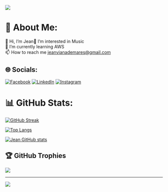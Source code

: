 ![](https://res.cloudinary.com/hipns1/image/upload/v1701067416/v2wbltqxxxm7tx3zdzd6.png)


# 💫 About Me:
👋 Hi, I’m Jean👀 I’m interested in Music<br>🌱 I’m currently learning AWS<br>📫 How to reach me jeanvianademares@gmail.com


## 🌐 Socials:
[![Facebook](https://img.shields.io/badge/Facebook-1877F2?style=for-the-badge&logo=facebook&logoColor=white)](https://www.facebook.com/profile.php?id=100086846263043) [![LinkedIn](https://img.shields.io/badge/LinkedIn-0077B5?style=for-the-badge&logo=linkedin&logoColor=white)](https://www.linkedin.com/in/vianademares/)  [![Instagram](https://img.shields.io/badge/Instagram-E4405F?style=for-the-badge&logo=instagram&logoColor=white)](https://www.instagram.com/vianademares/) 

# 📊 GitHub Stats:
[![GitHub Streak](http://github-readme-streak-stats.herokuapp.com?user=jvianad&theme=dark&background=000000)](https://git.io/streak-stats)

[![Top Langs](https://github-readme-stats.vercel.app/api/top-langs/?username=jvianad&layout=compact&theme=vision-friendly-dark)](https://github.com/anuraghazra/github-readme-stats)

[![Jean GitHub stats](https://github-readme-stats.vercel.app/api?username=jvianad&count_private=true&show_icons=true&theme=cobalt)](https://github.com/Hipns1/github-readme-stats)

## 🏆 GitHub Trophies
![](https://github-profile-trophy.vercel.app/?username=jvianad&theme=radical&no-frame=false&no-bg=true&margin-w=4)

---
[![](https://visitcount.itsvg.in/api?id=jvianad&icon=0&color=6)](https://visitcount.itsvg.in)

